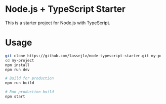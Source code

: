 # Node.js + TypeScript Starter

This is a starter project for Node.js with TypeScript.

# Usage

```bash
git clone https://github.com/lassejlv/node-typescript-starter.git my-project
cd my-project
npm install
npm run dev

# Build for production
npm run build

# Run production build
npm start
```
